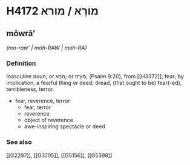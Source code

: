 # H4172 מוֹרָא / מורא

## môwrâʼ

_(mo-raw' | moh-RAW | moh-RA)_

### Definition

masculine noun; or מֹרָא; or מוֹרָה; (Psalm 9:20), from [[H3372]]; fear; by implication, a fearful thing or deed; dread, (that ought to be) fear(-ed), terribleness, terror.

- fear, reverence, terror
    - fear, terror
    - reverence
    - object of reverence
    - awe-inspiring spectacle or deed
### See also

[[G2297]], [[G3705]], [[G5156]], [[G5398]]


